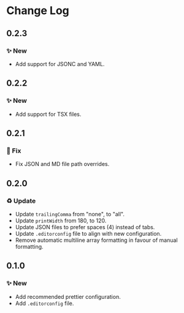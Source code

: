 <!--

## {version}

⚠️ Breaking change
✨ New
🐞 Fix
♻️ Refactor / Enhance / Update

-->

# Change Log

## 0.2.3

### ✨ New

-   Add support for JSONC and YAML.

## 0.2.2

### ✨ New

-   Add support for TSX files.

## 0.2.1

### 🐞 Fix

-   Fix JSON and MD file path overrides.

## 0.2.0

### ♻️ Update

-   Update `trailingComma` from "none", to "all".
-   Update `printWidth` from 180, to 120.
-   Update JSON files to prefer spaces (4) instead of tabs.
-   Update `.editorconfig` file to align with new configuration.
-   Remove automatic multiline array formatting in favour of manual formatting.

## 0.1.0

### ✨ New

-   Add recommended prettier configuration.
-   Add `.editorconfig` file.
